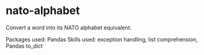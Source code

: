# nato-alphabet
Convert a word into its NATO alphabet equivalent.

Packages used: Pandas
Skills used: exception handling, list comprehension, Pandas to_dict
